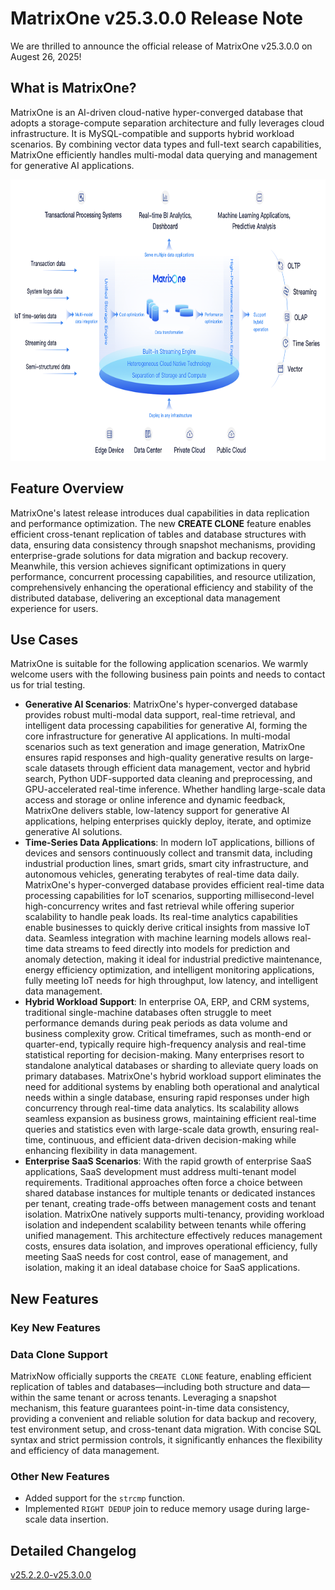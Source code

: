# MatrixOne v25.3.0.0 Release Note

We are thrilled to announce the official release of MatrixOne v25.3.0.0 on Augest 26, 2025!

## What is MatrixOne?

MatrixOne is an AI-driven cloud-native hyper-converged database that adopts a storage-compute separation architecture and fully leverages cloud infrastructure. It is MySQL-compatible and supports hybrid workload scenarios. By combining vector data types and full-text search capabilities, MatrixOne efficiently handles multi-modal data querying and management for generative AI applications.

<p align="center">
  <img alt="MatrixOne" height="450" src="https://github.com/matrixorigin/artwork/blob/main/docs/overview/architecture/archi-en-1.png?raw=true">
</p>

## Feature Overview

MatrixOne's latest release introduces dual capabilities in data replication and performance optimization. The new **CREATE CLONE** feature enables efficient cross-tenant replication of tables and database structures with data, ensuring data consistency through snapshot mechanisms, providing enterprise-grade solutions for data migration and backup recovery. Meanwhile, this version achieves significant optimizations in query performance, concurrent processing capabilities, and resource utilization, comprehensively enhancing the operational efficiency and stability of the distributed database, delivering an exceptional data management experience for users.

## Use Cases

MatrixOne is suitable for the following application scenarios. We warmly welcome users with the following business pain points and needs to contact us for trial testing.

- **Generative AI Scenarios**: MatrixOne's hyper-converged database provides robust multi-modal data support, real-time retrieval, and intelligent data processing capabilities for generative AI, forming the core infrastructure for generative AI applications. In multi-modal scenarios such as text generation and image generation, MatrixOne ensures rapid responses and high-quality generative results on large-scale datasets through efficient data management, vector and hybrid search, Python UDF-supported data cleaning and preprocessing, and GPU-accelerated real-time inference. Whether handling large-scale data access and storage or online inference and dynamic feedback, MatrixOne delivers stable, low-latency support for generative AI applications, helping enterprises quickly deploy, iterate, and optimize generative AI solutions.
- **Time-Series Data Applications**: In modern IoT applications, billions of devices and sensors continuously collect and transmit data, including industrial production lines, smart grids, smart city infrastructure, and autonomous vehicles, generating terabytes of real-time data daily. MatrixOne's hyper-converged database provides efficient real-time data processing capabilities for IoT scenarios, supporting millisecond-level high-concurrency writes and fast retrieval while offering superior scalability to handle peak loads. Its real-time analytics capabilities enable businesses to quickly derive critical insights from massive IoT data. Seamless integration with machine learning models allows real-time data streams to feed directly into models for prediction and anomaly detection, making it ideal for industrial predictive maintenance, energy efficiency optimization, and intelligent monitoring applications, fully meeting IoT needs for high throughput, low latency, and intelligent data management.
- **Hybrid Workload Support**: In enterprise OA, ERP, and CRM systems, traditional single-machine databases often struggle to meet performance demands during peak periods as data volume and business complexity grow. Critical timeframes, such as month-end or quarter-end, typically require high-frequency analysis and real-time statistical reporting for decision-making. Many enterprises resort to standalone analytical databases or sharding to alleviate query loads on primary databases. MatrixOne's hybrid workload support eliminates the need for additional systems by enabling both operational and analytical needs within a single database, ensuring rapid responses under high concurrency through real-time data analytics. Its scalability allows seamless expansion as business grows, maintaining efficient real-time queries and statistics even with large-scale data growth, ensuring real-time, continuous, and efficient data-driven decision-making while enhancing flexibility in data management.
- **Enterprise SaaS Scenarios**: With the rapid growth of enterprise SaaS applications, SaaS development must address multi-tenant model requirements. Traditional approaches often force a choice between shared database instances for multiple tenants or dedicated instances per tenant, creating trade-offs between management costs and tenant isolation. MatrixOne natively supports multi-tenancy, providing workload isolation and independent scalability between tenants while offering unified management. This architecture effectively reduces management costs, ensures data isolation, and improves operational efficiency, fully meeting SaaS needs for cost control, ease of management, and isolation, making it an ideal database choice for SaaS applications.

## New Features

### Key New Features

### Data Clone Support  

MatrixNow officially supports the `CREATE CLONE` feature, enabling efficient replication of tables and databases—including both structure and data—within the same tenant or across tenants. Leveraging a snapshot mechanism, this feature guarantees point-in-time data consistency, providing a convenient and reliable solution for data backup and recovery, test environment setup, and cross-tenant data migration. With concise SQL syntax and strict permission controls, it significantly enhances the flexibility and efficiency of data management.

### Other New Features  

- Added support for the `strcmp` function.  
- Implemented `RIGHT DEDUP` join to reduce memory usage during large-scale data insertion.

## Detailed Changelog

[v25.2.2.0-v25.3.0.0](https://github.com/matrixorigin/matrixone/compare/v2.2.0...v3.0.0)